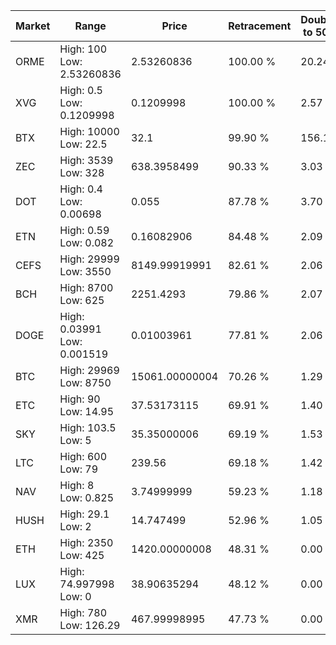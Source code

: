 | Market | Range | Price| Retracement | Doubles to 50% |
| --- | --- | --- | --- | --- |
| ORME | High: 100<br />Low: 2.53260836 | 2.53260836 | 100.00 % | 20.24 |
| XVG | High: 0.5<br />Low: 0.1209998 | 0.1209998 | 100.00 % | 2.57 |
| BTX | High: 10000<br />Low: 22.5 | 32.1 | 99.90 % | 156.11 |
| ZEC | High: 3539<br />Low: 328 | 638.3958499 | 90.33 % | 3.03 |
| DOT | High: 0.4<br />Low: 0.00698 | 0.055 | 87.78 % | 3.70 |
| ETN | High: 0.59<br />Low: 0.082 | 0.16082906 | 84.48 % | 2.09 |
| CEFS | High: 29999<br />Low: 3550 | 8149.99919991 | 82.61 % | 2.06 |
| BCH | High: 8700<br />Low: 625 | 2251.4293 | 79.86 % | 2.07 |
| DOGE | High: 0.03991<br />Low: 0.001519 | 0.01003961 | 77.81 % | 2.06 |
| BTC | High: 29969<br />Low: 8750 | 15061.00000004 | 70.26 % | 1.29 |
| ETC | High: 90<br />Low: 14.95 | 37.53173115 | 69.91 % | 1.40 |
| SKY | High: 103.5<br />Low: 5 | 35.35000006 | 69.19 % | 1.53 |
| LTC | High: 600<br />Low: 79 | 239.56 | 69.18 % | 1.42 |
| NAV | High: 8<br />Low: 0.825 | 3.74999999 | 59.23 % | 1.18 |
| HUSH | High: 29.1<br />Low: 2 | 14.747499 | 52.96 % | 1.05 |
| ETH | High: 2350<br />Low: 425 | 1420.00000008 | 48.31 % | 0.00 |
| LUX | High: 74.997998<br />Low: 0 | 38.90635294 | 48.12 % | 0.00 |
| XMR | High: 780<br />Low: 126.29 | 467.99998995 | 47.73 % | 0.00 |
